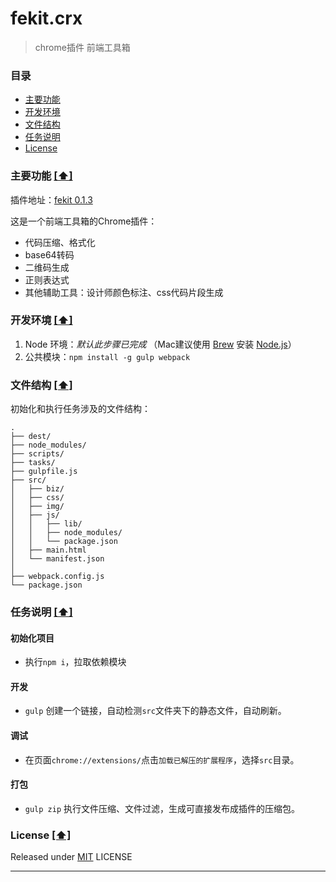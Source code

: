 # fekit.crx

> chrome插件 前端工具箱


### <a name="top"></a>目录
* [主要功能](#intro)
* [开发环境](#sys-env)
* [文件结构](#file-tree)
* [任务说明](#task-dtls)
* [License](#license)


### <a name="intro"></a>主要功能 [[⬆]](#top)
插件地址：[fekit 0.1.3][fekit]

这是一个前端工具箱的Chrome插件：
* 代码压缩、格式化
* base64转码
* 二维码生成
* 正则表达式
* 其他辅助工具：设计师颜色标注、css代码片段生成


### <a name="sys-env"></a>开发环境 [[⬆]](#top)
1. Node 环境：*默认此步骤已完成*  （Mac建议使用 [Brew] 安装 [Node.js]） 
2. 公共模块：`npm install -g gulp webpack`


### <a name="file-tree"></a>文件结构 [[⬆]](#top)
初始化和执行任务涉及的文件结构：

```
.
├── dest/
├── node_modules/
├── scripts/
├── tasks/
├── gulpfile.js
├── src/
│   ├── biz/
│   ├── css/
│   ├── img/
│   ├── js/
│   │   ├── lib/
│   │   ├── node_modules/
│   │   └── package.json
│   ├── main.html
│   └── manifest.json
│
├── webpack.config.js
└── package.json

```


### <a name="task-dtls"></a>任务说明 [[⬆]](#top)
#### 初始化项目
* 执行`npm i`，拉取依赖模块

#### 开发
* `gulp` 创建一个链接，自动检测`src`文件夹下的静态文件，自动刷新。

#### 调试
* 在页面`chrome://extensions/`点击`加载已解压的扩展程序`，选择`src`目录。

#### 打包
* `gulp zip` 执行文件压缩、文件过滤，生成可直接发布成插件的压缩包。


### <a name="license"></a>License [[⬆]](#top)
Released under [MIT] LICENSE


---
[Brew]: http://brew.sh/
[Node.js]: http://nodejs.org/
[gulp]:https://github.com/gulpjs/gulp/blob/master/docs/getting-started.md#getting-started
[MIT]: http://rem.mit-license.org/
[fekit]: https://chrome.google.com/webstore/detail/fekit/nfjjcdimlmacifcilpamgfneddoianpj?hl=zh-CN&gl=CN